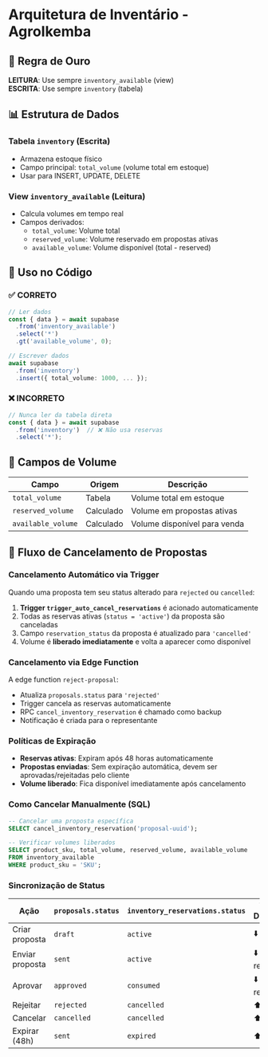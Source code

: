 # Arquitetura de Inventário - AgroIkemba

## 🎯 Regra de Ouro

**LEITURA**: Use sempre `inventory_available` (view)  
**ESCRITA**: Use sempre `inventory` (tabela)

## 📊 Estrutura de Dados

### Tabela `inventory` (Escrita)
- Armazena estoque físico
- Campo principal: `total_volume` (volume total em estoque)
- Usar para INSERT, UPDATE, DELETE

### View `inventory_available` (Leitura)
- Calcula volumes em tempo real
- Campos derivados:
  - `total_volume`: Volume total
  - `reserved_volume`: Volume reservado em propostas ativas
  - `available_volume`: Volume disponível (total - reserved)

## 🔧 Uso no Código

### ✅ CORRETO
```typescript
// Ler dados
const { data } = await supabase
  .from('inventory_available')
  .select('*')
  .gt('available_volume', 0);

// Escrever dados
await supabase
  .from('inventory')
  .insert({ total_volume: 1000, ... });
```

### ❌ INCORRETO
```typescript
// Nunca ler da tabela direta
const { data } = await supabase
  .from('inventory')  // ❌ Não usa reservas
  .select('*');
```

## 📝 Campos de Volume

| Campo | Origem | Descrição |
|-------|--------|-----------|
| `total_volume` | Tabela | Volume total em estoque |
| `reserved_volume` | Calculado | Volume em propostas ativas |
| `available_volume` | Calculado | Volume disponível para venda |

## 🔄 Fluxo de Cancelamento de Propostas

### Cancelamento Automático via Trigger

Quando uma proposta tem seu status alterado para `rejected` ou `cancelled`:

1. **Trigger `trigger_auto_cancel_reservations`** é acionado automaticamente
2. Todas as reservas ativas (`status = 'active'`) da proposta são canceladas
3. Campo `reservation_status` da proposta é atualizado para `'cancelled'`
4. Volume é **liberado imediatamente** e volta a aparecer como disponível

### Cancelamento via Edge Function

A edge function `reject-proposal`:
- Atualiza `proposals.status` para `'rejected'`
- Trigger cancela as reservas automaticamente
- RPC `cancel_inventory_reservation` é chamado como backup
- Notificação é criada para o representante

### Políticas de Expiração

- **Reservas ativas**: Expiram após 48 horas automaticamente
- **Propostas enviadas**: Sem expiração automática, devem ser aprovadas/rejeitadas pelo cliente
- **Volume liberado**: Fica disponível imediatamente após cancelamento

### Como Cancelar Manualmente (SQL)

```sql
-- Cancelar uma proposta específica
SELECT cancel_inventory_reservation('proposal-uuid');

-- Verificar volumes liberados
SELECT product_sku, total_volume, reserved_volume, available_volume 
FROM inventory_available 
WHERE product_sku = 'SKU';
```

### Sincronização de Status

| Ação | `proposals.status` | `inventory_reservations.status` | Volume Disponível |
|------|-------------------|--------------------------------|-------------------|
| Criar proposta | `draft` | `active` | ⬇️ Reduz |
| Enviar proposta | `sent` | `active` | ⬇️ Mantém reduzido |
| Aprovar | `approved` | `consumed` | ⬇️ Mantém reduzido |
| Rejeitar | `rejected` | `cancelled` | ⬆️ Libera |
| Cancelar | `cancelled` | `cancelled` | ⬆️ Libera |
| Expirar (48h) | `sent` | `expired` | ⬆️ Libera |
